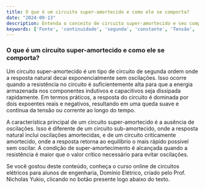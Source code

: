 ```yaml
---
title: O que é um circuito super-amortecido e como ele se comporta?
date: "2024-09-13"
description: Entenda o conceito de circuito super-amortecido e seu comportamento em circuitos de segunda ordem.
keywords: ['Fonte', 'continuidade', 'segunda', 'constante', 'Tensão', 'Super-amortecida', 'Circuito']
---
```


### O que é um circuito super-amortecido e como ele se comporta?

Um circuito super-amortecido é um tipo de circuito de segunda ordem onde a resposta natural decai exponencialmente sem oscilações. Isso ocorre quando a resistência no circuito é suficientemente alta para que a energia armazenada nos componentes indutivos e capacitivos seja dissipada rapidamente. Em termos práticos, a resposta do circuito é dominada por dois expoentes reais e negativos, resultando em uma queda suave e contínua da tensão ou corrente ao longo do tempo.

A característica principal de um circuito super-amortecido é a ausência de oscilações. Isso é diferente de um circuito sub-amortecido, onde a resposta natural inclui oscilações amortecidas, e de um circuito criticamente amortecido, onde a resposta retorna ao equilíbrio o mais rápido possível sem oscilar. A condição de super-amortecimento é alcançada quando a resistência é maior que o valor crítico necessário para evitar oscilações.

Se você gostou deste conteúdo, conheça o curso online de circuitos elétricos para alunos de engenharia, Domínio Elétrico, criado pelo Prof. Nicholas Yukio, clicando no botão presente logo abaixo do texto.